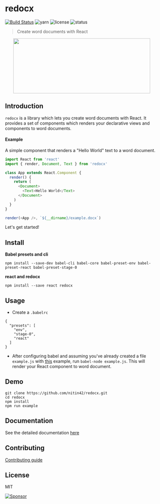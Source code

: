 # redocx
[![Build Status](https://travis-ci.org/nitin42/redocx.svg?branch=master)](https://travis-ci.org/nitin42/redocx)
![yarn](https://img.shields.io/badge/yarn-0.21.3-blue.svg)
![license](https://img.shields.io/packagist/l/doctrine/orm.svg)
![status](https://img.shields.io/badge/status-stable-brightgreen.svg)

> Create word documents with React

<p align='center'>
  <img src='./redocx.png' width='450' height='180' />
</p>

## Introduction

`redocx` is a library which lets you create word documents with React. It provides a set of components which renders your declarative views and components to word documents. 

#### Example 

A simple component that renders a "Hello World" text to a word document.

```js
import React from 'react'
import { render, Document, Text } from 'redocx'

class App extends React.Component {
  render() {
    return (
      <Document>
        <Text>Hello World</Text>
      </Document>
    )
  }
}

render(<App />, `${__dirname}/example.docx`)
```

Let's get started!


## Install

**Babel presets and cli**

```
npm install --save-dev babel-cli babel-core babel-preset-env babel-preset-react babel-preset-stage-0
```

**react and redocx**

```
npm install --save react redocx
```

## Usage

* Create a `.babelrc`

```
{
  "presets": [
    "env",
    "stage-0",
    "react"
  ]
}
```

* After configuring babel and assuming you've already created a file `example.js` with [this](#example) example, run `babel-node example.js`. This will render your React component to word document.


## Demo

```
git clone https://github.com/nitin42/redocx.git
cd redocx
npm install
npm run example
```

## Documentation

See the detailed documentation [here](./docs)

## Contributing

[Contributing guide](https://github.com/nitin42/redocx/blob/master/CONTRIBUTING.md)

## License

MIT

[![Sponsor](https://app.codesponsor.io/embed/FCRW65HPiwhNtebDx2tTc53E/nitin42/redocx.svg)](https://app.codesponsor.io/link/FCRW65HPiwhNtebDx2tTc53E/nitin42/redocx)

